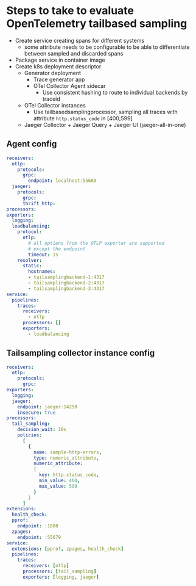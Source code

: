 # Steps to take to evaluate OpenTelemetry tailbased sampling

- Create service creating spans for different systems
  - some attribute needs to be configurable to be able to differentiate between sampled and discarded spans
- Package service in container image
- Create k8s deployment descriptor
  - Generator deployment
    - Trace generator app
    - OTel Collector Agent sidecar
      - Use consistent hashing to route to individual backends by traceid
  - OTel Collector instances
    - Use tailbasedsamplingprocessor, sampling all traces with attribute `http.status_code` in [400;599]
  - Jaeger Collector + Jaeger Query + Jaeger UI (jaeger-all-in-one)

## Agent config

```yaml
receivers:
  otlp:
    protocols:
      grpc:
        endpoint: localhost:55680
  jaeger:
    protocols:
      grpc:
      thrift_http:
processors:
exporters:
  logging:
  loadbalancing:
    protocol:
      otlp:
        # all options from the OTLP exporter are supported
        # except the endpoint
        timeout: 1s
    resolver:
      static:
        hostnames:
        - tailsamplingbackend-1:4317
        - tailsamplingbackend-2:4317
        - tailsamplingbackend-3:4317
service:
  pipelines:
    traces:
      receivers:
        - otlp
      processors: []
      exporters:
        - loadbalancing
```

## Tailsampling collector instance config


```yaml
receivers:
  otlp:
    protocols:
      grpc:
exporters:
  logging:
  jaeger:
    endpoint: jaeger:14250
    insecure: true
processors:
  tail_sampling:
    decision_wait: 10s
    policies:
      [
        {
          name: sample-http-errors, 
          type: numeric_attribute,
          numeric_attribute:
          {
            key: http.status_code,
            min_value: 400,
            max_value: 599
          }
        }
      ]
extensions:
  health_check:
  pprof:
    endpoint: :1888
  zpages:
    endpoint: :55679
service:
  extensions: [pprof, zpages, health_check]
  pipelines:
    traces:
      receivers: [otlp]
      processors: [tail_sampling]
      exporters: [logging, jaeger]
```
